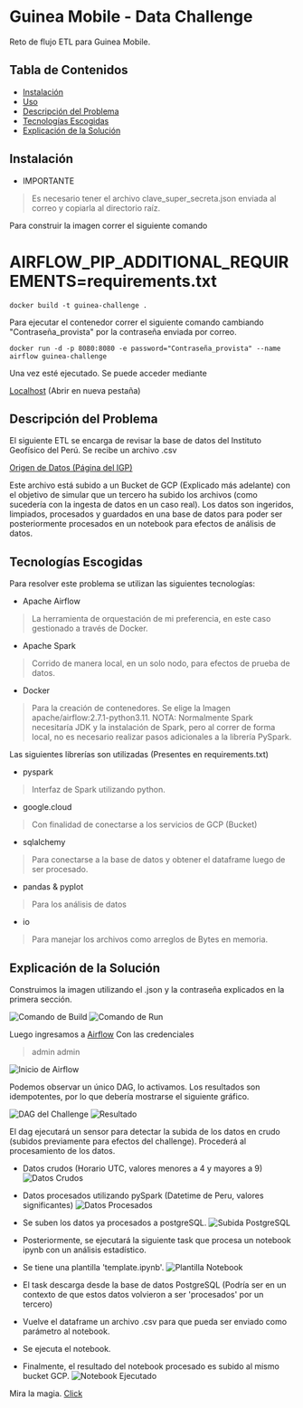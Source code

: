 # Guinea Mobile - Data Challenge
Reto de flujo ETL para Guinea Mobile.

## Tabla de Contenidos

- [Instalación](#instalación)
- [Uso](#uso)
- [Descripción del Problema](#Descripción-del-Problema)
- [Tecnologías Escogidas](#Tecnologías-Escogidas)
- [Explicación de la Solución](#Explicación-De-La-Solución)

## Instalación
- IMPORTANTE
> Es necesario tener el archivo clave_super_secreta.json enviada al correo y copiarla al directorio raíz.

Para construir la imagen correr el siguiente comando

# AIRFLOW_PIP_ADDITIONAL_REQUIREMENTS=requirements.txt
` docker build -t guinea-challenge . ` 

Para ejecutar el contenedor correr el siguiente comando cambiando "Contraseña_provista" por la contraseña enviada por correo.

` docker run -d -p 8080:8080 -e password="Contraseña_provista" --name airflow guinea-challenge `


Una vez esté ejecutado. Se puede acceder mediante 

[Localhost](http://localhost:8080) (Abrir en nueva pestaña)

## Descripción del Problema

El siguiente ETL se encarga de revisar la base de datos del Instituto Geofísico del Perú.
Se recibe un archivo .csv 

[Origen de Datos (Página del IGP)](https://ultimosismo.igp.gob.pe/descargar-datos-sismicos)

Este archivo está subido a un Bucket de GCP (Explicado más adelante) con el objetivo de simular que un tercero ha subido los archivos (como sucedería con la ingesta de datos en un caso real).
Los datos son ingeridos, limpiados, procesados y guardados en una base de datos para poder ser posteriormente procesados en un notebook para efectos de análisis de datos.

## Tecnologías Escogidas

Para resolver este problema se utilizan las siguientes tecnologías:

- Apache Airflow
> La herramienta de orquestación de mi preferencia, en este caso gestionado a través de Docker.

- Apache Spark
> Corrido de manera local, en un solo nodo, para efectos de prueba de datos.

- Docker 
> Para la creación de contenedores. Se elige la Imagen apache/airflow:2.7.1-python3.11.
> NOTA: Normalmente Spark necesitaría JDK y la instalación de Spark, pero al correr de forma
> local, no es necesario realizar pasos adicionales a la librería PySpark.

Las siguientes librerías son utilizadas (Presentes en requirements.txt)

- pyspark
> Interfaz de Spark utilizando python.

- google.cloud
> Con finalidad de conectarse a los servicios de GCP (Bucket)

- sqlalchemy
> Para conectarse a la base de datos y obtener el dataframe luego de ser procesado.

- pandas & pyplot
> Para los análisis de datos 

- io
> Para manejar los archivos como arreglos de Bytes en memoria.

## Explicación de la Solución

Construimos la imagen utilizando el .json y la contraseña explicados en la primera sección.

![Comando de Build](https://imgur.com/tIUepdi.png)
![Comando de Run](https://imgur.com/PHdhttt.png)

Luego ingresamos a [Airflow](http://localhost:8080)
Con las credenciales 
> admin
> admin

![Inicio de Airflow](https://imgur.com/oYjspHO.png)

Podemos observar un único DAG, lo activamos. Los resultados son idempotentes, por lo que debería mostrarse el siguiente gráfico.

![DAG del Challenge](https://imgur.com/h3JgIgd.png)
![Resultado](https://imgur.com/ir1240g.png)

El dag ejecutará un sensor para detectar la subida de los datos en crudo (subidos previamente para efectos del challenge).
Procederá al procesamiento de los datos.

- Datos crudos (Horario UTC, valores menores a 4 y mayores a 9)
![Datos Crudos](https://imgur.com/COgGvsN.png)

- Datos procesados utilizando pySpark (Datetime de Peru, valores significantes)
![Datos Procesados](https://imgur.com/UKmdbdL.png)

- Se suben los datos ya procesados a postgreSQL.
![Subida PostgreSQL](https://imgur.com/Lza0DfX.png)

- Posteriormente, se ejecutará la siguiente task que procesa un notebook ipynb con un análisis estadístico.
- Se tiene una plantilla 'template.ipynb'.
![Plantilla Notebook](https://imgur.com/UUd8TXM.png)

- El task descarga desde la base de datos PostgreSQL (Podría ser en un contexto de que estos datos volvieron a ser 'procesados' por un tercero)
- Vuelve el dataframe un archivo .csv para que pueda ser enviado como parámetro al notebook.
- Se ejecuta el notebook.
- Finalmente, el resultado del notebook procesado es subido al mismo bucket GCP.
![Notebook Ejecutado](https://imgur.com/g3Batvb.png)

Mira la magia. [Click](https://storage.googleapis.com/bucket-guinea/procesed_data_report.ipynb)


